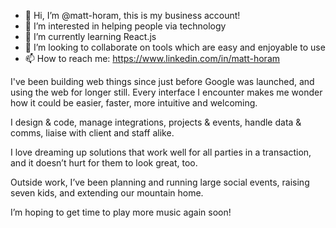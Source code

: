 - 👋 Hi, I’m @matt-horam, this is my business account!
- 👀 I’m interested in helping people via technology
- 🌱 I’m currently learning React.js
- 💞️ I’m looking to collaborate on tools which are easy and enjoyable to use
- 📫 How to reach me: https://www.linkedin.com/in/matt-horam

I've been building web things since just before Google was launched, and using the web for longer still. Every interface I encounter makes me wonder how it could be easier, faster, more intuitive and welcoming.

I design & code, manage integrations, projects & events, handle data & comms, liaise with client and staff alike.

I love dreaming up solutions that work well for all parties in a transaction, and it doesn’t hurt for them to look great, too.

Outside work, I’ve been planning and running large social events, raising seven kids, and extending our mountain home.

I’m hoping to get time to play more music again soon!
